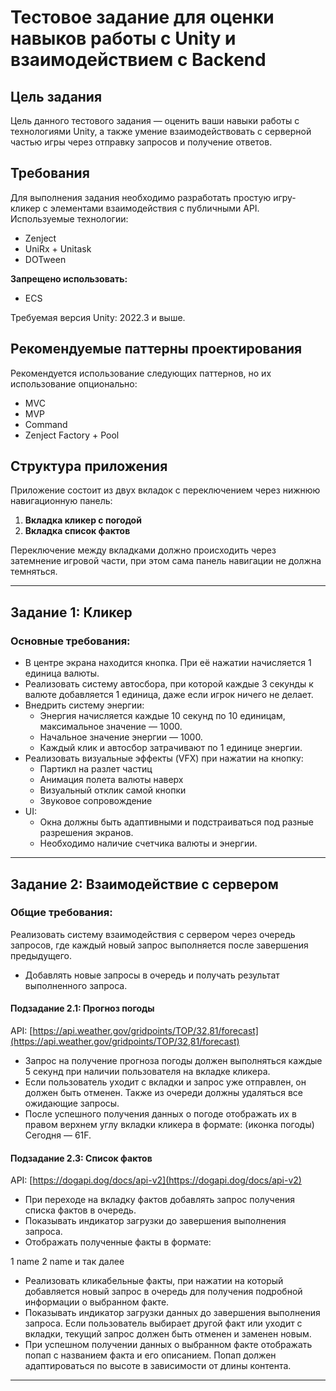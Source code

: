 # Тестовое задание для оценки навыков работы с Unity и взаимодействием с Backend

## Цель задания
Цель данного тестового задания — оценить ваши навыки работы с технологиями Unity, а также умение взаимодействовать с серверной частью игры через отправку запросов и получение ответов.

## Требования
Для выполнения задания необходимо разработать простую игру-кликер с элементами взаимодействия с публичными API. Используемые технологии:

- Zenject
- UniRx + Unitask
- DOTween

**Запрещено использовать:**
- ECS

Требуемая версия Unity: 2022.3 и выше.

## Рекомендуемые паттерны проектирования
Рекомендуется использование следующих паттернов, но их использование опционально:

- MVC
- MVP
- Command
- Zenject Factory + Pool

## Структура приложения
Приложение состоит из двух вкладок с переключением через нижнюю навигационную панель:

1. **Вкладка кликер с погодой**
2. **Вкладка список фактов**

Переключение между вкладками должно происходить через затемнение игровой части, при этом сама панель навигации не должна темняться.

---

## Задание 1: Кликер

### Основные требования:
- В центре экрана находится кнопка. При её нажатии начисляется 1 единица валюты.
- Реализовать систему автосбора, при которой каждые 3 секунды к валюте добавляется 1 единица, даже если игрок ничего не делает.
- Внедрить систему энергии:
  - Энергия начисляется каждые 10 секунд по 10 единицам, максимальное значение — 1000.
  - Начальное значение энергии — 1000.
  - Каждый клик и автосбор затрачивают по 1 единице энергии.
- Реализовать визуальные эффекты (VFX) при нажатии на кнопку:
  - Партикл на разлет частиц
  - Анимация полета валюты наверх
  - Визуальный отклик самой кнопки
  - Звуковое сопровождение
- UI:
  - Окна должны быть адаптивными и подстраиваться под разные разрешения экранов.
  - Необходимо наличие счетчика валюты и энергии.

---

## Задание 2: Взаимодействие с сервером

### Общие требования:
Реализовать систему взаимодействия с сервером через очередь запросов, где каждый новый запрос выполняется после завершения предыдущего.
- Добавлять новые запросы в очередь и получать результат выполненного запроса.

#### Подзадание 2.1: Прогноз погоды
API: [https://api.weather.gov/gridpoints/TOP/32,81/forecast](https://api.weather.gov/gridpoints/TOP/32,81/forecast)

- Запрос на получение прогноза погоды должен выполняться каждые 5 секунд при наличии пользователя на вкладке кликера.
- Если пользователь уходит с вкладки и запрос уже отправлен, он должен быть отменен. Также из очереди должны удаляться все ожидающие запросы.
- После успешного получения данных о погоде отображать их в правом верхнем углу вкладки кликера в формате: (иконка погоды) Сегодня — 61F.

#### Подзадание 2.3: Список фактов
API: [https://dogapi.dog/docs/api-v2](https://dogapi.dog/docs/api-v2)

- При переходе на вкладку фактов добавлять запрос получения списка фактов в очередь.
- Показывать индикатор загрузки до завершения выполнения запроса.
- Отображать полученные факты в формате:

1 name
2 name и так далее

- Реализовать кликабельные факты, при нажатии на который добавляется новый запрос в очередь для получения подробной информации о выбранном факте.
- Показывать индикатор загрузки данных до завершения выполнения запроса. Если пользователь выбирает другой факт или уходит с вкладки, текущий запрос должен быть отменен и заменен новым.
- При успешном получении данных о выбранном факте отображать попап с названием факта и его описанием. Попап должен адаптироваться по высоте в зависимости от длины контента.

---